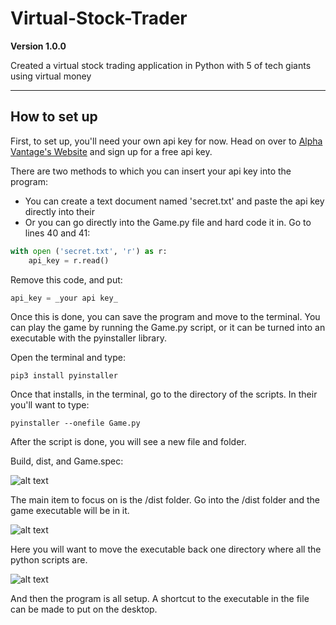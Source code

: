 # Virtual-Stock-Trader

**Version 1.0.0**

Created a virtual stock trading application in Python with 5 of tech giants using virtual money

---

## How to set up

First, to set up, you'll need your own api key for now. Head on over to [Alpha Vantage's Website](https://www.alphavantage.co/) and sign up for a free api key.

There are two methods to which you can insert your api key into the program:
* You can create a text document named 'secret.txt' and paste the api key directly into their
* Or you can go directly into the Game.py file and hard code it in.
Go to lines 40 and 41: 
```python
with open ('secret.txt', 'r') as r:
    api_key = r.read()
```

Remove this code, and put: 
```python
api_key = _your api key_
```

Once this is done, you can save the program and move to the terminal. You can play the game by running the Game.py script, or it can be turned into an executable with the pyinstaller library.

Open the terminal and type:
```
pip3 install pyinstaller
```

Once that installs, in the terminal, go to the directory of the scripts. In their you'll want to type:
```
pyinstaller --onefile Game.py
```

After the script is done, you will see a new file and folder.

Build, dist, and Game.spec:

![alt text](/home/Pictures/folder.png)

The main item to focus on is the /dist folder. Go into the /dist folder and the game executable will be in it.

![alt text](/home/Pictures/dist.png)

Here you will want to move the executable back one directory where all the python scripts are.

![alt text](/home/Pictures/moved.png)

And then the program is all setup. A shortcut to the executable in the file can be made to put on the desktop.
